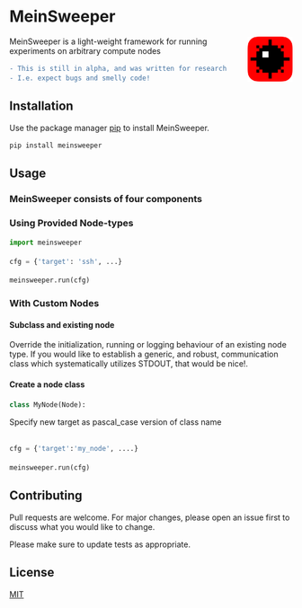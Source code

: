 # MeinSweeper
<img src="meinsweeper/logo.png" align="right"
     alt="Minesweeper image taken from https://www.pngwing.com/en/free-png-vxhwi" width="80" height="80">

MeinSweeper is a light-weight framework for running experiments on arbitrary compute nodes

```diff
- This is still in alpha, and was written for research
- I.e. expect bugs and smelly code!
```

## Installation
Use the package manager [pip](https://pip.pypa.io/en/stable/) to install MeinSweeper.

```bash
pip install meinsweeper
```

## Usage
### MeinSweeper consists of four components
### Using Provided Node-types
```python
import meinsweeper

cfg = {'target': 'ssh', ...} 

meinsweeper.run(cfg)
```


### With Custom Nodes
#### Subclass and existing node
Override the initialization, running or logging behaviour of an existing node type.
If you would like to establish a generic, and robust, communication class which systematically utilizes STDOUT, that would be nice!.

#### Create a node class
```python
class MyNode(Node):


```

Specify new target as pascal_case version of class name 

```python

cfg = {'target':'my_node', ....}

meinsweeper.run(cfg)

```

## Contributing
Pull requests are welcome. For major changes, please open an issue first to discuss what you would like to change.

Please make sure to update tests as appropriate.

## License
[MIT](https://choosealicense.com/licenses/mit/)
